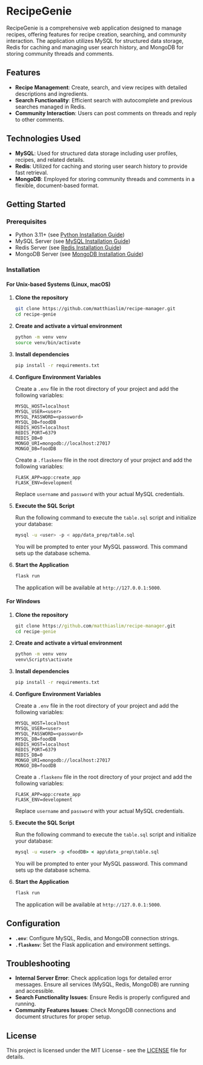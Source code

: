 # RecipeGenie

RecipeGenie is a comprehensive web application designed to manage recipes, offering features for recipe creation, searching, and community interaction. The application utilizes MySQL for structured data storage, Redis for caching and managing user search history, and MongoDB for storing community threads and comments.

## Features

- **Recipe Management**: Create, search, and view recipes with detailed descriptions and ingredients.
- **Search Functionality**: Efficient search with autocomplete and previous searches managed in Redis.
- **Community Interaction**: Users can post comments on threads and reply to other comments.

## Technologies Used

- **MySQL**: Used for structured data storage including user profiles, recipes, and related details.
- **Redis**: Utilized for caching and storing user search history to provide fast retrieval.
- **MongoDB**: Employed for storing community threads and comments in a flexible, document-based format.

## Getting Started

### Prerequisites

- Python 3.11+ (see [Python Installation Guide](https://realpython.com/installing-python/))
- MySQL Server (see [MySQL Installation Guide](https://dev.mysql.com/doc/mysql-installation-excerpt/5.7/en/))
- Redis Server (see [Redis Installation Guide](https://redis.io/docs/latest/operate/oss_and_stack/install/install-redis/))
- MongoDB Server (see [MongoDB Installation Guide](https://www.mongodb.com/docs/manual/administration/install-community/))

### Installation

#### For Unix-based Systems (Linux, macOS)

1. **Clone the repository**

   ```bash
   git clone https://github.com/matthiaslim/recipe-manager.git
   cd recipe-genie
   ```

2. **Create and activate a virtual environment**

   ```bash
   python -m venv venv
   source venv/bin/activate
   ```

3. **Install dependencies**

   ```bash
   pip install -r requirements.txt
   ```

4. **Configure Environment Variables**

   Create a `.env` file in the root directory of your project and add the following variables:

   ```env
   MYSQL_HOST=localhost
   MYSQL_USER=<user>
   MYSQL_PASSWORD=<password>
   MYSQL_DB=foodDB
   REDIS_HOST=localhost
   REDIS_PORT=6379
   REDIS_DB=0
   MONGO_URI=mongodb://localhost:27017
   MONGO_DB=foodDB
   ```

   Create a `.flaskenv` file in the root directory of your project and add the following variables:

   ```env
   FLASK_APP=app:create_app
   FLASK_ENV=development
   ```

   Replace `username` and `password` with your actual MySQL credentials.

5. **Execute the SQL Script**

   Run the following command to execute the `table.sql` script and initialize your database:

   ```bash
   mysql -u <user> -p < app/data_prep/table.sql
   ```

   You will be prompted to enter your MySQL password. This command sets up the database schema.

6. **Start the Application**

   ```bash
   flask run
   ```

   The application will be available at `http://127.0.0.1:5000`.

#### For Windows

1. **Clone the repository**

   ```cmd
   git clone https://github.com/matthiaslim/recipe-manager.git
   cd recipe-genie
   ```

2. **Create and activate a virtual environment**

   ```cmd
   python -m venv venv
   venv\Scripts\activate
   ```

3. **Install dependencies**

   ```cmd
   pip install -r requirements.txt
   ```

4. **Configure Environment Variables**

   Create a `.env` file in the root directory of your project and add the following variables:

   ```env
   MYSQL_HOST=localhost
   MYSQL_USER=<user>
   MYSQL_PASSWORD=<password>
   MYSQL_DB=foodDB
   REDIS_HOST=localhost
   REDIS_PORT=6379
   REDIS_DB=0
   MONGO_URI=mongodb://localhost:27017
   MONGO_DB=foodDB
   ```

   Create a `.flaskenv` file in the root directory of your project and add the following variables:

   ```env
   FLASK_APP=app:create_app
   FLASK_ENV=development
   ```

   Replace `username` and `password` with your actual MySQL credentials.

5. **Execute the SQL Script**

   Run the following command to execute the `table.sql` script and initialize your database:

   ```cmd
   mysql -u <user> -p <foodDB> < app\data_prep\table.sql
   ```

   You will be prompted to enter your MySQL password. This command sets up the database schema.

6. **Start the Application**

   ```cmd
   flask run
   ```

   The application will be available at `http://127.0.0.1:5000`.

## Configuration

- **`.env`**: Configure MySQL, Redis, and MongoDB connection strings.
- **`.flaskenv`**: Set the Flask application and environment settings.

## Troubleshooting

- **Internal Server Error**: Check application logs for detailed error messages. Ensure all services (MySQL, Redis, MongoDB) are running and accessible.
- **Search Functionality Issues**: Ensure Redis is properly configured and running.
- **Community Features Issues**: Check MongoDB connections and document structures for proper setup.

## License

This project is licensed under the MIT License - see the [LICENSE](LICENSE) file for details.
